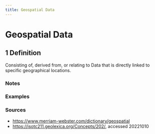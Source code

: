 ```yaml
---
title: Geospatial Data
---
```


# Geospatial Data

## 1 Definition

Consisting of, derived from, or relating to Data that is directly linked to specific geographical locations.

### Notes

### Examples 

### Sources
- https://www.merriam-webster.com/dictionary/geospatial
- https://isotc211.geolexica.org/Concepts/202/, accessed 20221010
